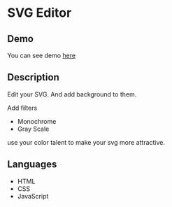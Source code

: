 # SVG Editor

## Demo

You can see demo [here](https://naim30.github.io/svg-editor/)

## Description

Edit your SVG.
And add background to them.

Add filters
- Monochrome
- Gray Scale

use your color talent to make your svg more attractive. 

## Languages

- HTML
- CSS
- JavaScript
